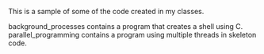 This is a sample of some of the code created in my classes.

background_processes contains a program that creates a shell using C.
parallel_programming contains a program using multiple threads in skeleton code.
